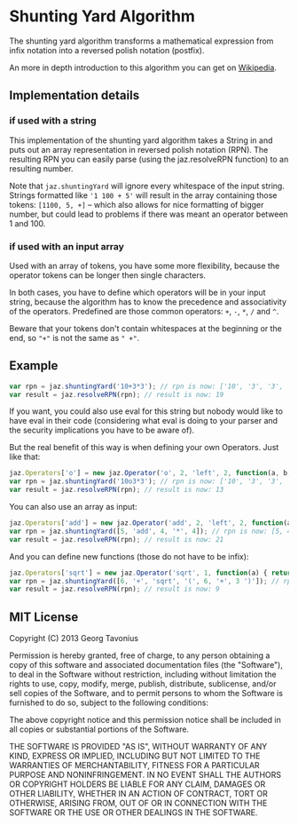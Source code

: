 # Shunting Yard Algorithm

The shunting yard algorithm transforms a mathematical expression from infix notation into a reversed polish notation (postfix).

An more in depth introduction to this algorithm you can get on [Wikipedia](http://en.wikipedia.org/wiki/Shunting-yard_algorithm).


## Implementation details

### if used with a string

This implementation of the shunting yard algorithm takes a String in and puts out an array representation in reversed polish notation (RPN). The resulting RPN you can easily parse (using the jaz.resolveRPN function) to an resulting number.

Note that `jaz.shuntingYard` will ignore every whitespace of the input string. Strings formatted like `'1 100 + 5'` will result in the array containing those tokens: `[1100, 5, +]` – which also allows for nice formatting of bigger number, but could lead to problems if there was meant an operator between 1 and 100.

### if used with an input array

Used with an array of tokens, you have some more flexibility, because the operator tokens can be longer then single characters.

In both cases, you have to define which operators will be in your input string, because the algorithm has to know the precedence and associativity of the operators. Predefined are those common operators: `+`, `-`, `*`, `/` and `^`.

Beware that your tokens don't contain whitespaces at the beginning or the end, so `"+"` is not the same as `" +"`.


## Example

```js
var rpn = jaz.shuntingYard('10+3*3'); // rpn is now: ['10', '3', '3', '*', '+']
var result = jaz.resolveRPN(rpn); // result is now: 19
```

If you want, you could also use eval for this string but nobody would like to have eval in their code (considering what eval is doing to your parser and the security implications you have to be aware of).

But the real benefit of this way is when defining your own Operators. Just like that:

```js
jaz.Operators['o'] = new jaz.Operator('o', 2, 'left', 2, function(a, b) { return a + Math.sqrt(b); });
var rpn = jaz.shuntingYard('10o3*3'); // rpn is now: ['10', '3', '3', '*', 'o']
var result = jaz.resolveRPN(rpn); // result is now: 13
```

You can also use an array as input:

```js
jaz.Operators['add'] = new jaz.Operator('add', 2, 'left', 2, function(a, b) { return a + b; });
var rpn = jaz.shuntingYard([5, 'add', 4, '*', 4]); // rpn is now: [5, 4, 4, '*', 'add']
var result = jaz.resolveRPN(rpn); // result is now: 21
```

And you can define new functions (those do not have to be infix):

```js
jaz.Operators['sqrt'] = new jaz.Operator('sqrt', 1, function(a) { return Math.sqrt(a); });
var rpn = jaz.shuntingYard([6, '+', 'sqrt', '(', 6, '+', 3 ')']); // rpn is now: ['6', '6', '3', '+', 'sqrt', '+']
var result = jaz.resolveRPN(rpn); // result is now: 9
```


## MIT License

Copyright (C) 2013 Georg Tavonius

Permission is hereby granted, free of charge, to any person obtaining a copy of this software and associated documentation files (the "Software"), to deal in the Software without restriction, including without limitation the rights to use, copy, modify, merge, publish, distribute, sublicense, and/or sell copies of the Software, and to permit persons to whom the Software is furnished to do so, subject to the following conditions:

The above copyright notice and this permission notice shall be included in all copies or substantial portions of the Software.

THE SOFTWARE IS PROVIDED "AS IS", WITHOUT WARRANTY OF ANY KIND, EXPRESS OR IMPLIED, INCLUDING BUT NOT LIMITED TO THE WARRANTIES OF MERCHANTABILITY, FITNESS FOR A PARTICULAR PURPOSE AND NONINFRINGEMENT. IN NO EVENT SHALL THE AUTHORS OR COPYRIGHT HOLDERS BE LIABLE FOR ANY CLAIM, DAMAGES OR OTHER LIABILITY, WHETHER IN AN ACTION OF CONTRACT, TORT OR OTHERWISE, ARISING FROM, OUT OF OR IN CONNECTION WITH THE SOFTWARE OR THE USE OR OTHER DEALINGS IN THE SOFTWARE.
